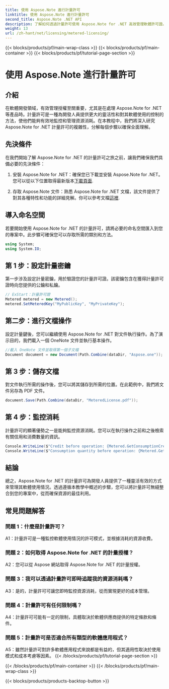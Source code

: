 ```yaml
---
title: 使用 Aspose.Note 進行計量許可
linktitle: 使用 Aspose.Note 進行計量許可
second_title: Aspose.Note .NET API
description: 了解如何透過計量許可使用 Aspose.Note for .NET 高效管理軟體許可證。優化資源利用，有效控製成本。
weight: 13
url: /zh-hant/net/licensing/metered-licensing/
---
```


{{< blocks/products/pf/main-wrap-class >}}
{{< blocks/products/pf/main-container >}}
{{< blocks/products/pf/tutorial-page-section >}}

# 使用 Aspose.Note 進行計量許可

## 介紹

在軟體開發領域，有效管理授權至關重要，尤其是在處理 Aspose.Note for .NET 等產品時。計量許可是一種為開發人員提供更大的靈活性和對其軟體使用的控制的方法，使他們能夠有效地監控和管理資源消耗。在本教程中，我們將深入研究 Aspose.Note for .NET 計量許可的複雜性，分解每個步驟以確保全面理解。

## 先決條件

在我們開始了解 Aspose.Note for .NET 的計量許可之旅之前，讓我們確保我們具備必要的先決條件：

1. 安裝 Aspose.Note for .NET：確保您已下載並安裝 Aspose.Note for .NET。您可以從以下位置取得最新版本[下載頁面](https://releases.aspose.com/note/net/).

2. 存取 Aspose.Note 文件：熟悉 Aspose.Note for .NET 文檔，該文件提供了對其各種特性和功能的詳細見解。你可以參考文檔[這裡](https://reference.aspose.com/note/net/).

## 導入命名空間

若要開始使用 Aspose.Note for .NET 的計量許可，請將必要的命名空間匯入到您的專案中。此步驟可確保您可以存取所需的類別和方法。

```csharp
using System;
using System.IO;
```

## 第 1 步：設定計量密鑰

第一步涉及設定計量密鑰，用於驗證您的計量許可證。該密鑰包含在獲得計量許可證時向您提供的公鑰和私鑰。

```csharp
// ExStart：計量許可證
Metered metered = new Metered();
metered.SetMeteredKey("MyPublicKey", "MyPrivateKey");
```

## 第二步：進行文檔操作

設定計量鍵後，您可以繼續使用 Aspose.Note for .NET 對文件執行操作。為了演示目的，我們載入一個 OneNote 文件並執行基本操作。

```csharp
//載入 OneNote 文件並取得第一個子文檔
Document document = new Document(Path.Combine(dataDir, "Aspose.one"));
```

## 第 3 步：儲存文檔

對文件執行所需的操作後，您可以將其儲存到所需的位置。在此範例中，我們將文件另存為 PDF 文件。

```csharp
document.Save(Path.Combine(dataDir, "MeteredLicense.pdf"));
```

## 第 4 步：監控消耗

計量許可的顯著優勢之一是能夠監控資源消耗。您可以在執行操作之前和之後檢索有關信用和消費數量的資訊。

```csharp
Console.WriteLine($"Credit before operation: {Metered.GetConsumptionCredit():F2}");
Console.WriteLine($"Consumption quantity before operation: {Metered.GetConsumptionQuantity():F2}");
```

## 結論

總之，Aspose.Note for .NET 的計量許可為開發人員提供了一種靈活有效的方式來管理其軟體使用情況。透過遵循本教學中概述的步驟，您可以將計量許可無縫整合到您的專案中，從而確保資源的最佳利用。

## 常見問題解答

### 問題 1：什麼是計量許可？

A1：計量許可是一種監控軟體使用情況的許可模式，並根據消耗的資源收費。

### 問題 2：如何取得 Aspose.Note for .NET 的計量授權？

A2：您可以從 Aspose 網站取得 Aspose.Note for .NET 的計量授權。

### 問題 3：我可以透過計量許可即時追蹤我的資源消耗嗎？

A3：是的，計量許可可讓您即時監控資源消耗，從而實現更好的成本管理。

### 問題 4：計量許可有任何限制嗎？

A4：計量許可可能有一定的限制，具體取決於軟體供應商提供的特定條款和條件。

### 問題 5：計量許可是否適合所有類型的軟體應用程式？

A5：雖然計量許可對許多軟體應用程式來說都是有益的，但其適用性取決於使用模式和成本考慮等因素。
{{< /blocks/products/pf/tutorial-page-section >}}

{{< /blocks/products/pf/main-container >}}
{{< /blocks/products/pf/main-wrap-class >}}

{{< blocks/products/products-backtop-button >}}
